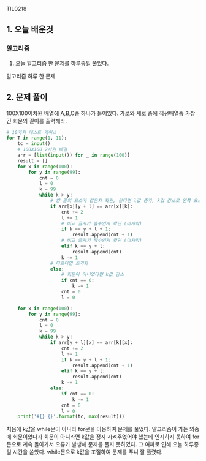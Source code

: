 TIL0218

## 1. 오늘 배운것

### 알고리즘

1. 오늘 알고리즘 한 문제를 하루종일 풀었다.



알고리즘 하루 한 문제

## 2. 문제 풀이

100X100이차원 배열에 A,B,C중 하나가 들어있다. 가로와 세로 중에 직선배열중 가장 긴 회문의 길이를 출력해라.

``````python
# 10가지 테스트 케이스
for T in range(1, 11):
    tc = input()
    # 100X100 2차원 배열
    arr = [list(input()) for _ in range(100)]
    result = []
    for x in range(100):
        for y in range(99):
            cnt = 0
            l = 0
            k = 99
            while k > y:
                # 양 끝의 요소가 같은지 확인, 같다면 l값 증가, k값 감소로 왼쪽 요소를 오른쪽으로, 오른쪽 요소를 왼쪽으로 이동
                if arr[x][y + l] == arr[x][k]:
                    cnt += 2
                    l += 1
                    # 비교 글자가 홀수인지 확인 (마지막)
                    if k == y + l + 1:
                        result.append(cnt + 1)
                   	# 비교 글자가 짝수인지 확인 (마지막)
                    elif k == y + l:
                        result.append(cnt)
                    k -= 1
                # 다르다면 초기화
                else:
                    # 회문이 아니었다면 k값 감소
                    if cnt == 0:
                        k -= 1
                    cnt = 0
                    l = 0

    for x in range(100):
        for y in range(99):
            cnt = 0
            l = 0
            k = 99
            while k > y:
                if arr[y + l][x] == arr[k][x]:
                    cnt += 2
                    l += 1
                    if k == y + l + 1:
                        result.append(cnt + 1)
                    elif k == y + l:
                        result.append(cnt)
                    k -= 1
                else:
                    if cnt == 0:
                        k -= 1
                    cnt = 0
                    l = 0
    print('#{} {}'.format(tc, max(result)))
``````

처음에 k값을 while문이 아니라 for문을 이용하여 문제를 풀었다. 알고리즘이 가는 와중에 회문이었다가 회문이 아니라면 k값을 정지 시켜주었어야 했는데 인지하지 못하여 for문으로 계속 돌아가서 오류가 발생해 문제를 풀지 못하였다. 그 여파로 인해 오늘 하루종일 시간을 쏟았다. while문으로 k값을 조절하여 문제를 푸니 잘 풀렸다.

